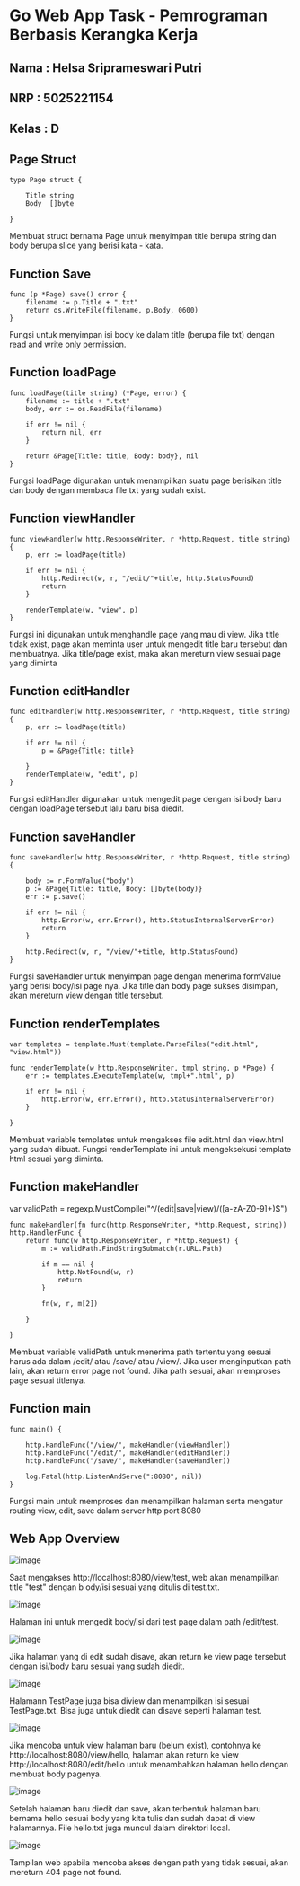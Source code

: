 # Go Web App Task - Pemrograman Berbasis Kerangka Kerja

## Nama : Helsa Sriprameswari Putri
## NRP : 5025221154
## Kelas : D

## Page Struct

```
type Page struct {

	Title string
	Body  []byte

}
```

Membuat struct bernama Page untuk menyimpan title berupa string dan body berupa slice yang berisi kata - kata.

## Function Save
```
func (p *Page) save() error {
	filename := p.Title + ".txt"
	return os.WriteFile(filename, p.Body, 0600)
}

```

Fungsi untuk menyimpan isi body ke dalam title (berupa file txt) dengan read and write only permission.

## Function loadPage
```
func loadPage(title string) (*Page, error) {
	filename := title + ".txt"
	body, err := os.ReadFile(filename)

	if err != nil {
		return nil, err
	}

	return &Page{Title: title, Body: body}, nil
}
```

Fungsi loadPage digunakan untuk menampilkan suatu page berisikan title dan body dengan membaca file txt yang sudah exist.

## Function viewHandler

```
func viewHandler(w http.ResponseWriter, r *http.Request, title string) {
	p, err := loadPage(title)

	if err != nil {
		http.Redirect(w, r, "/edit/"+title, http.StatusFound)
		return
	}

	renderTemplate(w, "view", p)
}
```

Fungsi ini digunakan untuk menghandle page yang mau di view. Jika title tidak exist, page akan meminta user untuk mengedit title baru tersebut dan membuatnya. Jika title/page exist, maka akan mereturn view sesuai page yang diminta

## Function editHandler
```
func editHandler(w http.ResponseWriter, r *http.Request, title string) {
	p, err := loadPage(title)

	if err != nil {
		p = &Page{Title: title}

	}
	renderTemplate(w, "edit", p)
}
```

Fungsi editHandler digunakan untuk mengedit page dengan isi body baru dengan loadPage tersebut lalu baru bisa diedit.

## Function saveHandler
```
func saveHandler(w http.ResponseWriter, r *http.Request, title string) {

	body := r.FormValue("body")
	p := &Page{Title: title, Body: []byte(body)}
	err := p.save()

	if err != nil {
		http.Error(w, err.Error(), http.StatusInternalServerError)
		return
	}

	http.Redirect(w, r, "/view/"+title, http.StatusFound)
}
```
Fungsi saveHandler untuk menyimpan page dengan menerima formValue yang berisi body/isi page nya. Jika title dan body page sukses disimpan, akan mereturn view dengan title tersebut.

## Function renderTemplates

```
var templates = template.Must(template.ParseFiles("edit.html", "view.html"))

func renderTemplate(w http.ResponseWriter, tmpl string, p *Page) {
	err := templates.ExecuteTemplate(w, tmpl+".html", p)

	if err != nil {
		http.Error(w, err.Error(), http.StatusInternalServerError)
	}

}
```
Membuat variable templates untuk mengakses file edit.html dan view.html yang sudah dibuat. Fungsi renderTemplate ini untuk mengeksekusi template html sesuai yang diminta.

## Function makeHandler
var validPath = regexp.MustCompile("^/(edit|save|view)/([a-zA-Z0-9]+)$")
```
func makeHandler(fn func(http.ResponseWriter, *http.Request, string)) http.HandlerFunc {
	return func(w http.ResponseWriter, r *http.Request) {
		m := validPath.FindStringSubmatch(r.URL.Path)

		if m == nil {
			http.NotFound(w, r)
			return
		}

		fn(w, r, m[2])

	}

}
```

Membuat variable validPath untuk menerima path tertentu yang sesuai harus ada dalam /edit/ atau /save/ atau /view/. Jika user menginputkan path lain, akan return error page not found. Jika path sesuai, akan memproses page sesuai titlenya.

## Function main
```
func main() {

	http.HandleFunc("/view/", makeHandler(viewHandler))
	http.HandleFunc("/edit/", makeHandler(editHandler))
	http.HandleFunc("/save/", makeHandler(saveHandler))

	log.Fatal(http.ListenAndServe(":8080", nil))
}
```

Fungsi main untuk memproses dan menampilkan halaman serta mengatur routing view, edit, save  dalam server http port 8080


## Web App Overview

![image](https://github.com/user-attachments/assets/332320de-bc63-4486-a629-11f69ec94fca)

Saat mengakses http://localhost:8080/view/test, web akan menampilkan title "test" dengan b ody/isi sesuai yang ditulis di test.txt.

![image](https://github.com/user-attachments/assets/a8530516-4ce7-4376-b1d5-37da37dfbd21)

Halaman ini untuk mengedit body/isi dari test page dalam path /edit/test.

![image](https://github.com/user-attachments/assets/b7df487e-2bd6-4dee-8440-ed2662b67e21)

Jika halaman yang di edit sudah disave, akan return ke view page tersebut dengan isi/body baru sesuai yang sudah diedit.

![image](https://github.com/user-attachments/assets/98285e9c-7bcc-4bc4-8924-33af22f77631)

Halamann TestPage juga bisa diview dan menampilkan isi sesuai TestPage.txt. Bisa juga untuk diedit dan disave seperti halaman test.

![image](https://github.com/user-attachments/assets/48a07671-9fcf-48a2-b9a5-f245a5f5c4a2)

Jika mencoba untuk view halaman baru (belum exist), contohnya ke http://localhost:8080/view/hello, halaman akan return ke view http://localhost:8080/edit/hello untuk menambahkan halaman hello dengan membuat body pagenya.

![image](https://github.com/user-attachments/assets/7bfa22fd-fde6-4c29-b3e4-c5389c9aca5f)

Setelah halaman baru diedit dan save, akan terbentuk halaman baru bernama hello sesuai body yang kita tulis dan sudah dapat di view halamannya. File hello.txt juga muncul dalam direktori local.

![image](https://github.com/user-attachments/assets/d9b9a6fd-68e6-49a7-9e0e-340cccd818b9)

Tampilan web apabila mencoba akses dengan path yang tidak sesuai, akan mereturn 404 page not found.
